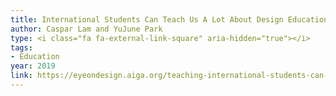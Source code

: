 ```yaml
---
title: International Students Can Teach Us A Lot About Design Education for All
author: Caspar Lam and YuJune Park
type: <i class="fa fa-external-link-square" aria-hidden="true"></i>
tags:
- Education
year: 2019
link: https://eyeondesign.aiga.org/teaching-international-students-can-tell-us-a-lot-about-design-education-for-all/
---
```

